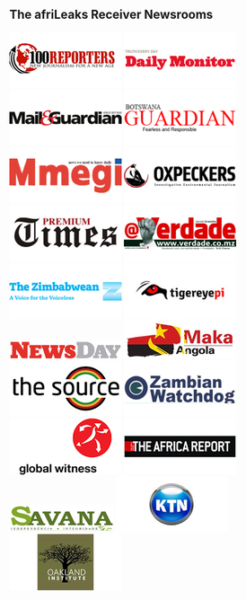 
## The afriLeaks Receiver Newsrooms

<div id="inner">
    <img src="img/100Reporters.png">
    <img src="img/Daily_Monitor.png">
    <img src="img/MandG.png">
    <img src="img/Guardian_Botswana.png">
    <img src="img/mmegi.png">
    <img src="img/Oxpeckers.png">
    <img src="img/PremiumTimes.png">
    <img src="img/Verdade.png"> 
    <img src="img/thezimbawean.png">
    <img src="img/tigereyepi.png">
    <img src="img/newsday.jpg">
    <img src="img/maka.png">
    <!--
        <img src="img/freepress.jpg">
        <img src="img/newz.jpg">
        <img src="img/Ouestaf.png">
    -->
    <img src="img/thesource.jpg">
    <img src="img/zambianwatchdog.png">
    <img src="img/globalwitness.png">
    <img src="img/AfricaReport.png"> 
    <img src="img/savana.png">
    <img src="img/ktn.png">
    <img src="img/oi.png">
</div>
